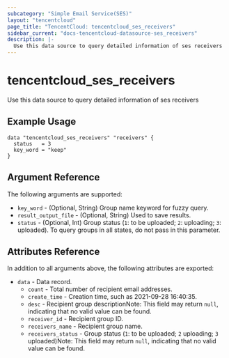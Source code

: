 ```yaml
---
subcategory: "Simple Email Service(SES)"
layout: "tencentcloud"
page_title: "TencentCloud: tencentcloud_ses_receivers"
sidebar_current: "docs-tencentcloud-datasource-ses_receivers"
description: |-
  Use this data source to query detailed information of ses receivers
---
```


# tencentcloud_ses_receivers

Use this data source to query detailed information of ses receivers

## Example Usage

```hcl
data "tencentcloud_ses_receivers" "receivers" {
  status   = 3
  key_word = "keep"
}
```

## Argument Reference

The following arguments are supported:

* `key_word` - (Optional, String) Group name keyword for fuzzy query.
* `result_output_file` - (Optional, String) Used to save results.
* `status` - (Optional, Int) Group status (`1`: to be uploaded; `2`: uploading; `3`: uploaded). To query groups in all states, do not pass in this parameter.

## Attributes Reference

In addition to all arguments above, the following attributes are exported:

* `data` - Data record.
  * `count` - Total number of recipient email addresses.
  * `create_time` - Creation time, such as 2021-09-28 16:40:35.
  * `desc` - Recipient group descriptionNote: This field may return `null`, indicating that no valid value can be found.
  * `receiver_id` - Recipient group ID.
  * `receivers_name` - Recipient group name.
  * `receivers_status` - Group status (`1`: to be uploaded; `2` uploading; `3` uploaded)Note: This field may return `null`, indicating that no valid value can be found.




